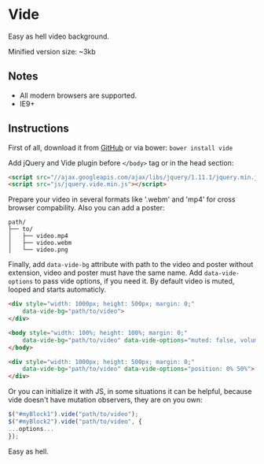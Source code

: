 Vide
====

Easy as hell video background.

Minified version size: ~3kb

## Notes
* All modern browsers are supported.
* IE9+

## Instructions

First of all, download it from [GitHub](https://github.com/VodkaBears/Vide/archive/master.zip) or via bower:
`bower install vide`

Add jQuery and Vide plugin before `</body>` tag or in the head section:
```html
<script src="//ajax.googleapis.com/ajax/libs/jquery/1.11.1/jquery.min.js"></script>
<script src="js/jquery.vide.min.js"></script>
```

Prepare your video in several formats like '.webm' and 'mp4' for cross browser compability. Also you can add a poster:
```
path/
├── to/
│   ├── video.mp4
│   ├── video.webm
│   └── video.png
```

Finally, add `data-vide-bg` attribute with path to the video and poster without extension, video and poster must have the same name. Add `data-vide-options` to pass vide options, if you need it. By default video is muted, looped and starts automaticly.
```html
<div style="width: 1000px; height: 500px; margin: 0;"
    data-vide-bg="path/to/video">
</div>
```
```html
<body style="width: 100%; height: 100%; margin: 0;"
    data-vide-bg="path/to/video" data-vide-options="muted: false, volume: 0.5">
</body>
```
```html
<div style="width: 1000px; height: 500px; margin: 0;"
    data-vide-bg="path/to/video" data-vide-options="position: 0% 50%">
</div>
```

Or you can initialize it with JS, in some situations it can be helpful, because vide doesn't have mutation observers, they are on you own:
```js
$("#myBlock1").vide("path/to/video");
$("#myBlock2").vide("path/to/video", {
...options...
});
```

Easy as hell.
